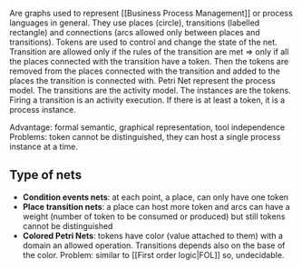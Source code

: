 Are graphs used to represent [[Business Process Management]] or process languages in general. They use places (circle), transitions (labelled rectangle) and connections (arcs allowed only between places and transitions).
Tokens are used to control and change the state of the net. Transition are allowed only if the rules of the transition are met => only if all the places connected with the transition have a token. Then the tokens are removed from the places connected with the transition and added to the places the transition is connected with. 
Petri Net represent the process model. The transitions are the activity model. The instances
are the tokens. Firing a transition is an activity execution. If there is at least a token, it is a
process instance.

Advantage: formal semantic, graphical representation, tool independence
Problems: token cannot be distinguished, they can host a single process instance at a time.

## Type of nets

- __Condition events nets__: at each point, a place, can only have one token
- __Place transition nets__: a place can host more token and arcs can have a weight (number of
   token to be consumed or produced) but still tokens cannot be distinguished
- __Colored Petri Nets__: tokens have color (value attached to them) with a domain an allowed operation. Transitions depends also on the base of the color. Problem: similar to [[First order logic|FOL]] so, undecidable.